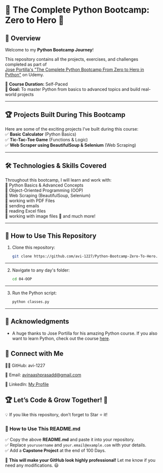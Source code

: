 # 🚀 The Complete Python Bootcamp: Zero to Hero 🐍

## 📌 Overview
Welcome to my **Python Bootcamp Journey**!  

This repository contains all the projects, exercises, and challenges completed as part of  
[Jose Portilla's "The Complete Python Bootcamp From Zero to Hero in Python"](https://www.udemy.com/course/complete-python-bootcamp/) on Udemy.  

📅 **Course Duration:** Self-Paced  
📖 **Goal:** To master Python from basics to advanced topics and build real-world projects  



---

## 🏆 **Projects Built During This Bootcamp**
Here are some of the exciting projects I’ve built during this course:  
✅ **Basic Calculator** (Python Basics)  
✅ **Tic-Tac-Toe Game** (Functions & Logic)  
✅ **Web Scraper using BeautifulSoup & Selenium** (Web Scraping)  

---

## 🛠️ **Technologies & Skills Covered**
Throughout this bootcamp, I will learn and work with:  
🔹 Python Basics & Advanced Concepts  
🔹 Object-Oriented Programming (OOP)  
🔹 Web Scraping (BeautifulSoup, Selenium)  
🔹 working with PDF Files  
🔹 sending emails  
🔹 reading Excel files  
🔹 working with image files 
🔹 and much more!  

---

## 🚀 **How to Use This Repository**
1. Clone this repository:
   ```sh
   git clone https://github.com/avi-1227/Python-Bootcamp-Zero-To-Hero.git
---
2. Navigate to any day's folder:
   ```sh
   cd 04-OOP
---
3. Run the Python script:
   ```sh
   python classes.py
---

## 📜 Acknowledgments
- A huge thanks to Jose Portilla for his amazing Python course.
If you also want to learn Python, check out the course [here](https://www.udemy.com/course/complete-python-bootcamp/).


## 🌟 Connect with Me
👨‍💻 GitHub: avi-1227

📧 Email: avinaashprasadd@gmail.com

🚀 LinkedIn: [My Profile](https://github.com/avi-1227)


## 🏆 Let’s Code & Grow Together! 🚀
💡 If you like this repository, don’t forget to Star ⭐ it!

### 📌 **How to Use This README.md**
✅ Copy the above **README.md** and paste it into your repository.  
✅ Replace `yourusername` and `your.email@example.com` with your details.  
✅ Add a **Capstone Project** at the end of 100 Days.  

🚀 **This will make your GitHub look highly professional!** Let me know if you need any modifications. 😃

